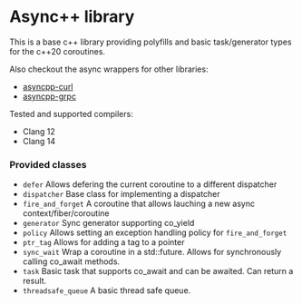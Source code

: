 # Async++ library
This is a base c++ library providing polyfills and basic task/generator types for the c++20 coroutines.

Also checkout the async wrappers for other libraries:
* [asyncpp-curl](https://github.com/Thalhammer/asyncpp-curl)
* [asyncpp-grpc](https://github.com/Thalhammer/asyncpp-grpc)

Tested and supported compilers:
* Clang 12
* Clang 14

### Provided classes
* `defer` Allows defering the current coroutine to a different dispatcher
* `dispatcher` Base class for implementing a dispatcher
* `fire_and_forget` A coroutine that allows lauching a new async context/fiber/coroutine
* `generator` Sync generator supporting co_yield
* `policy` Allows setting an exception handling policy for `fire_and_forget`
* `ptr_tag` Allows for adding a tag to a pointer
* `sync_wait` Wrap a coroutine in a std::future. Allows for synchronously calling co_await methods.
* `task` Basic task that supports co_await and can be awaited. Can return a result.
* `threadsafe_queue` A basic thread safe queue.
